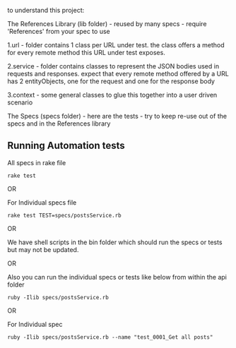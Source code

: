 to understand this project: 

The References Library (lib folder) - reused by many specs - require 'References' from your spec to use

1.url - folder contains 1 class per URL under test. the class offers a method for every remote method this URL under test exposes. 

2.service - folder contains classes to represent the JSON bodies used in requests and responses. expect that every remote method offered by a URL has 2 entityObjects, one for the request and one for the response body

3.context - some general classes to glue this together into a user driven scenario

The Specs (specs folder) - here are the tests - try to keep re-use out of the specs and in the References library

## Running Automation tests

All specs in rake file

```rake test```

OR

For Individual specs file

```rake test TEST=specs/postsService.rb```

OR

We have shell scripts in the bin folder which should run the specs or tests but may not be updated.

OR

Also you can run the individual specs or tests like below from within the api folder

```ruby -Ilib specs/postsService.rb```

OR

For Individual spec

```ruby -Ilib specs/postsService.rb --name "test_0001_Get all posts"```
